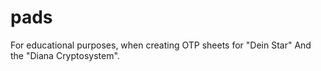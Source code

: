 # pads
For educational purposes, when creating OTP sheets for "Dein Star" And the "Diana Cryptosystem".
